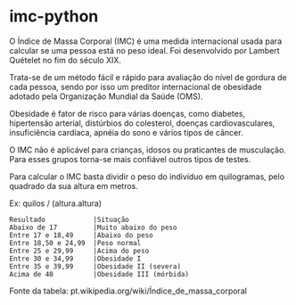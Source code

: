 # imc-python
O Índice de Massa Corporal (IMC) é uma medida internacional usada para calcular se uma pessoa está no peso ideal. Foi desenvolvido por Lambert Quételet no fim do século XIX.

Trata-se de um método fácil e rápido para avaliação do nível de gordura de cada pessoa, sendo por isso um preditor internacional de obesidade adotado pela Organização Mundial da Saúde (OMS).

Obesidade é fator de risco para várias doenças, como diabetes, hipertensão arterial, distúrbios do colesterol, doenças cardiovasculares, insuficiência cardíaca, apnéia do sono e vários tipos de câncer.

O IMC não é aplicável para crianças, idosos ou praticantes de musculação. Para esses grupos torna-se mais confiável outros tipos de testes. 

Para calcular o IMC basta dividir o peso do indivíduo em quilogramas, pelo quadrado da sua altura em metros.

Ex: quilos / (altura.altura)

    Resultado            |Situação
    Abaixo de 17         |Muito abaixo do peso
    Entre 17 e 18,49     |Abaixo do peso
    Entre 18,50 e 24,99  |Peso normal
    Entre 25 e 29,99     |Acima do peso
    Entre 30 e 34,99     |Obesidade I
    Entre 35 e 39,99     |Obesidade II (severa)
    Acima de 40          |Obesidade III (mórbida)

Fonte da tabela: pt.wikipedia.org/wiki/Índice_de_massa_corporal